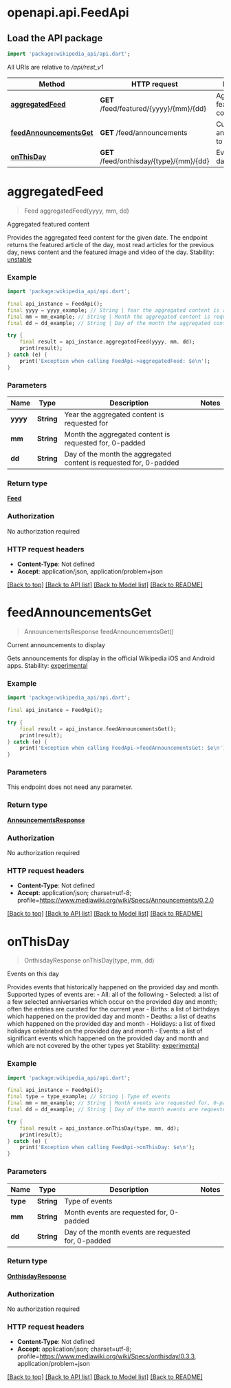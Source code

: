 # openapi.api.FeedApi

## Load the API package
```dart
import 'package:wikipedia_api/api.dart';
```

All URIs are relative to */api/rest_v1*

Method | HTTP request | Description
------------- | ------------- | -------------
[**aggregatedFeed**](FeedApi.md#aggregatedfeed) | **GET** /feed/featured/{yyyy}/{mm}/{dd} | Aggregated featured content
[**feedAnnouncementsGet**](FeedApi.md#feedannouncementsget) | **GET** /feed/announcements | Current announcements to display
[**onThisDay**](FeedApi.md#onthisday) | **GET** /feed/onthisday/{type}/{mm}/{dd} | Events on this day


# **aggregatedFeed**
> Feed aggregatedFeed(yyyy, mm, dd)

Aggregated featured content

Provides the aggregated feed content for the given date. The endpoint returns the featured article of the day, most read articles for the previous day, news content and the featured image and video of the day.  Stability: [unstable](https://www.mediawiki.org/wiki/API_versioning#Unstable) 

### Example
```dart
import 'package:wikipedia_api/api.dart';

final api_instance = FeedApi();
final yyyy = yyyy_example; // String | Year the aggregated content is requested for
final mm = mm_example; // String | Month the aggregated content is requested for, 0-padded
final dd = dd_example; // String | Day of the month the aggregated content is requested for, 0-padded

try {
    final result = api_instance.aggregatedFeed(yyyy, mm, dd);
    print(result);
} catch (e) {
    print('Exception when calling FeedApi->aggregatedFeed: $e\n');
}
```

### Parameters

Name | Type | Description  | Notes
------------- | ------------- | ------------- | -------------
 **yyyy** | **String**| Year the aggregated content is requested for | 
 **mm** | **String**| Month the aggregated content is requested for, 0-padded | 
 **dd** | **String**| Day of the month the aggregated content is requested for, 0-padded | 

### Return type

[**Feed**](Feed.md)

### Authorization

No authorization required

### HTTP request headers

 - **Content-Type**: Not defined
 - **Accept**: application/json, application/problem+json

[[Back to top]](#) [[Back to API list]](../README.md#documentation-for-api-endpoints) [[Back to Model list]](../README.md#documentation-for-models) [[Back to README]](../README.md)

# **feedAnnouncementsGet**
> AnnouncementsResponse feedAnnouncementsGet()

Current announcements to display

Gets announcements for display in the official Wikipedia iOS and Android apps.  Stability: [experimental](https://www.mediawiki.org/wiki/API_versioning#Experimental) 

### Example
```dart
import 'package:wikipedia_api/api.dart';

final api_instance = FeedApi();

try {
    final result = api_instance.feedAnnouncementsGet();
    print(result);
} catch (e) {
    print('Exception when calling FeedApi->feedAnnouncementsGet: $e\n');
}
```

### Parameters
This endpoint does not need any parameter.

### Return type

[**AnnouncementsResponse**](AnnouncementsResponse.md)

### Authorization

No authorization required

### HTTP request headers

 - **Content-Type**: Not defined
 - **Accept**: application/json; charset=utf-8; profile=https://www.mediawiki.org/wiki/Specs/Announcements/0.2.0

[[Back to top]](#) [[Back to API list]](../README.md#documentation-for-api-endpoints) [[Back to Model list]](../README.md#documentation-for-models) [[Back to README]](../README.md)

# **onThisDay**
> OnthisdayResponse onThisDay(type, mm, dd)

Events on this day

Provides events that historically happened on the provided day and month. Supported types of events are:  - All: all of the following  - Selected: a list of a few selected anniversaries which occur on the provided day and month; often the entries are curated for the current year  - Births: a list of birthdays which happened on the provided day and month  - Deaths: a list of deaths which happened on the provided day and month  - Holidays: a list of fixed holidays celebrated on the provided day and month  - Events: a list of significant events which happened on the provided day and month and which are not covered by the other types yet  Stability: [experimental](https://www.mediawiki.org/wiki/API_versioning#Experimental) 

### Example
```dart
import 'package:wikipedia_api/api.dart';

final api_instance = FeedApi();
final type = type_example; // String | Type of events
final mm = mm_example; // String | Month events are requested for, 0-padded
final dd = dd_example; // String | Day of the month events are requested for, 0-padded

try {
    final result = api_instance.onThisDay(type, mm, dd);
    print(result);
} catch (e) {
    print('Exception when calling FeedApi->onThisDay: $e\n');
}
```

### Parameters

Name | Type | Description  | Notes
------------- | ------------- | ------------- | -------------
 **type** | **String**| Type of events | 
 **mm** | **String**| Month events are requested for, 0-padded | 
 **dd** | **String**| Day of the month events are requested for, 0-padded | 

### Return type

[**OnthisdayResponse**](OnthisdayResponse.md)

### Authorization

No authorization required

### HTTP request headers

 - **Content-Type**: Not defined
 - **Accept**: application/json; charset=utf-8; profile=https://www.mediawiki.org/wiki/Specs/onthisday/0.3.3, application/problem+json

[[Back to top]](#) [[Back to API list]](../README.md#documentation-for-api-endpoints) [[Back to Model list]](../README.md#documentation-for-models) [[Back to README]](../README.md)

